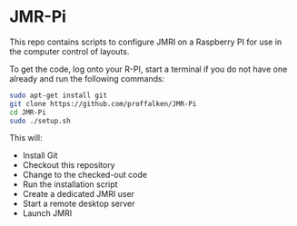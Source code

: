 JMR-Pi
======

This repo contains scripts to configure JMRI on a Raspberry PI for use in the computer control of layouts.

To get the code, log onto your R-PI, start a terminal if you do not have one already and run the following commands:

```bash
sudo apt-get install git
git clone https://github.com/proffalken/JMR-Pi
cd JMR-Pi
sudo ./setup.sh
```

This will:

  * Install Git
  * Checkout this repository
  * Change to the checked-out code
  * Run the installation script
  * Create a dedicated JMRI user
  * Start a remote desktop server
  * Launch JMRI


